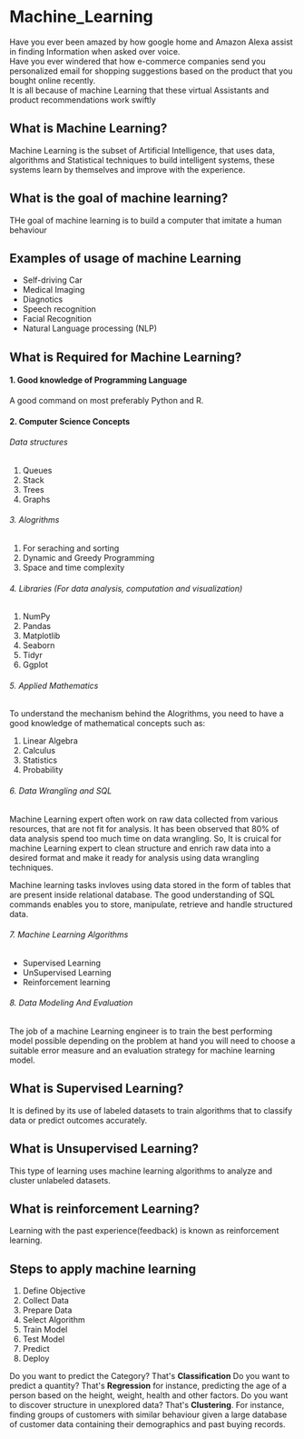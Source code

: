 # Machine_Learning
Have you ever been amazed by how google home and Amazon Alexa assist in finding Information when asked over voice.
</br>
Have you ever windered that how e-commerce companies send you personalized email for shopping suggestions
based on the product that you bought online recently.
</br>
It is all because of machine Learning that these virtual Assistants and product recommendations work swiftly

## What is Machine Learning?
Machine Learning is the subset of Artificial Intelligence, that uses data, algorithms and Statistical techniques to build intelligent systems, these systems learn by themselves and improve with the experience.

## What is the goal of machine learning?
THe goal of machine learning is to build a computer that imitate a human behaviour

## Examples of usage of machine Learning

<ul>
<li>Self-driving Car</li>
<li>Medical Imaging</li>
<li>Diagnotics</li>
<li>Speech recognition</li>
<li>Facial Recognition</li>
<li>Natural Language processing (NLP)</li>
</ul>

## What is Required for Machine Learning?

#### 1. Good knowledge of Programming Language
A good command on most preferably Python and R.

#### 2. Computer Science Concepts
###### Data structures
1. Queues
2. Stack
3. Trees
4. Graphs

###### 3. Alogrithms
1. For seraching and sorting
2. Dynamic and Greedy Programming
3. Space and time complexity


###### 4. Libraries (For data analysis, computation and visualization)
1. NumPy
2. Pandas
3. Matplotlib
4. Seaborn
5. Tidyr
6. Ggplot

###### 5. Applied Mathematics
To understand the mechanism behind the Alogrithms, you need to have a good knowledge of mathematical concepts such as:
1. Linear Algebra
2. Calculus
3. Statistics
4. Probability


###### 6. Data Wrangling and SQL
Machine Learning expert often work on raw data collected from various resources, that are not fit for analysis. It has been observed that 80% of data analysis spend too much time on data wrangling. So, It is cruical for machine Learning expert to clean structure and enrich raw data into a desired format and make it ready for analysis using data wrangling techniques.

Machine learning tasks invloves using data stored in the form of tables that are present inside relational database. The good understanding of SQL commands enables you to store, manipulate, retrieve and handle structured data.

###### 7. Machine Learning Algorithms

<ul>
<li>Supervised Learning</li>
<li>UnSupervised Learning</li>
<li>Reinforcement learning</li>
</ul>

###### 8. Data Modeling And Evaluation

The job of a machine Learning engineer is to train the best performing model possible depending on the problem at hand you will need to choose a suitable error measure and an evaluation strategy for machine learning model.

## What is Supervised Learning?
It is defined by its use of labeled datasets to train algorithms that to classify data or predict outcomes accurately.

## What is Unsupervised Learning?
This type of learning uses machine learning algorithms to analyze and cluster unlabeled datasets.

## What is reinforcement Learning?
Learning with the past experience(feedback) is known as reinforcement learning.




## Steps to apply machine learning 
1. Define Objective
2. Collect Data
3. Prepare Data
4. Select Algorithm
5. Train Model
4. Test Model
5. Predict
6. Deploy



Do you want to predict the Category? That's **Classification**
Do you want to predict a quantity? That's **Regression** for instance, predicting the age of a person based on the height, weight, health and other factors.
Do you want to discover structure in unexplored data? That's **Clustering**. For instance, finding groups of customers with similar behaviour given a large database of customer data containing their demographics and past buying records.



